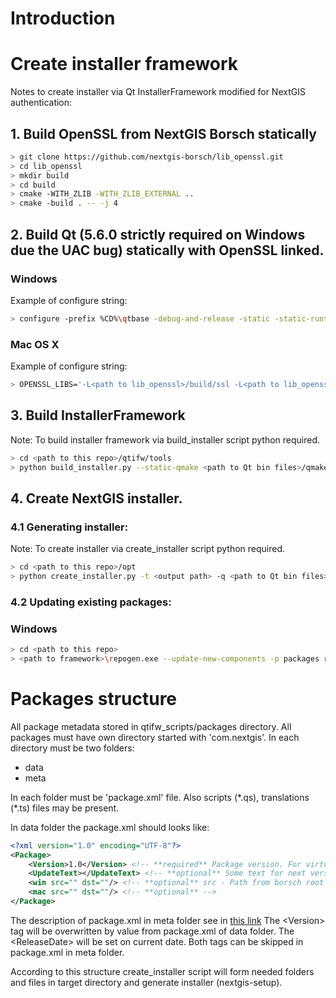 # Introduction

# Create installer framework

Notes to create installer via Qt InstallerFramework modified for NextGIS
authentication:

## 1. Build OpenSSL from NextGIS Borsch statically

```bash
> git clone https://github.com/nextgis-borsch/lib_openssl.git
> cd lib_openssl
> mkdir build
> cd build
> cmake -WITH_ZLIB -WITH_ZLIB_EXTERNAL ..
> cmake -build . -- -j 4
```

## 2. Build Qt (5.6.0 strictly required on Windows due the UAC bug) statically with OpenSSL linked.

### Windows

Example of configure string:

```bash
> configure -prefix %CD%\qtbase -debug-and-release -static -static-runtime -opensource -platform win32-msvc2013 -target xp -accessibility -no-opengl -no-icu -no-sql-sqlite -no-qml-debug -nomake examples -nomake tests -skip qtactiveqt -skip qtlocation -skip qtmultimedia -skip qtserialport -skip qtsensors -skip qtxmlpatterns -skip qtquickcontrols -skip qtquickcontrols2 -skip qt3d -openssl -openssl-linked -I <path to lib_openssl>\include -L <path to lib_openssl>\lib -L "C:\Program Files\Microsoft SDKs\Windows\v7.1\Lib" -l Gdi32 -l User32
```

### Mac OS X

Example of configure string:

```bash
> OPENSSL_LIBS='-L<path to lib_openssl>/build/ssl -L<path to lib_openssl>/lib_openssl/build/crypto -lsslstatic -lcryptostatic' ./configure -prefix $PWD/qtbase -release -static -opensource -confirm-license -accessibility -no-opengl -no-icu -no-sql-sqlite -no-qml-debug -nomake examples -nomake tests -skip qtactiveqt -skip qtlocation -skip qtmultimedia -skip qtserialport -skip qtsensors -skip qtxmlpatterns -skip qtquickcontrols -skip qtquickcontrols2 -skip qt3d -openssl-linked -I <path to lib_openssl>/lib_openssl/build/include -L<path to lib_openssl>/lib_openssl/build/ssl -L<path to lib_openssl>/lib_openssl/build/crypto
```

## 3. Build InstallerFramework

Note: To build installer framework via build_installer script python required.

```bash
> cd <path to this repo>/qtifw/tools
> python build_installer.py --static-qmake <path to Qt bin files>/qmake --make make --targetdir <path to build directory> --qt_menu_nib <path to static QT>/qtbase/src/plugins/platforms/cocoa
```

## 4. Create NextGIS installer.

### 4.1 Generating installer:

Note: To create installer via create_installer script python required.

```bash
> cd <path to this repo>/opt
> python create_installer.py -t <output path> -q <path to Qt bin files> -s <path to packages sources root (borsch root)>
```

### 4.2 Updating existing packages:

### Windows
```bash
> cd <path to this repo>
> <path to framework>\repogen.exe --update-new-components -p packages repository-free
```

# Packages structure

All package metadata stored in qtifw_scripts/packages directory. All packages must
have own directory started with 'com.nextgis'. In each directory must be two
folders:
* data
* meta

In each folder must be 'package.xml' file. Also scripts (\*.qs), translations
(\*.ts) files may be present.

In data folder the package.xml should looks like:

```xml
<?xml version="1.0" encoding="UTF-8"?>
<Package>
    <Version>1.0</Version> <!-- **required** Package version. For virtual package usually 1.0. For real package in form of major.minor.patch-build -->
    <UpdateText></UpdateText> <!-- **optional** Some text for next version or build -->
    <win src="" dst=""/> <!-- **optional** src - Path from borsch root directory for install files. dst - path in package folder to copy install files -->
    <mac src="" dst=""/> <!-- **optional** -->
</Package>
```

The description of package.xml in meta folder see in [this link](http://doc.qt.io/qtinstallerframework/ifw-component-description.html#package-directory-structure)
The \<Version\> tag will be overwritten by value from package.xml of data folder.
The \<ReleaseDate\> will be set on current date. Both tags can be skipped in package.xml
in meta folder.

According to this structure create_installer script will form needed folders and
files in target directory and generate installer (nextgis-setup).
